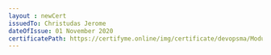 ```yaml
--- 
layout : newCert 
issuedTo: Christudas Jerome
dateOfIssue: 01 November 2020
certificatePath: https://certifyme.online/img/certificate/devopsma/ModuleCertificate/ChristudasKubernetes.png
--- 
```


